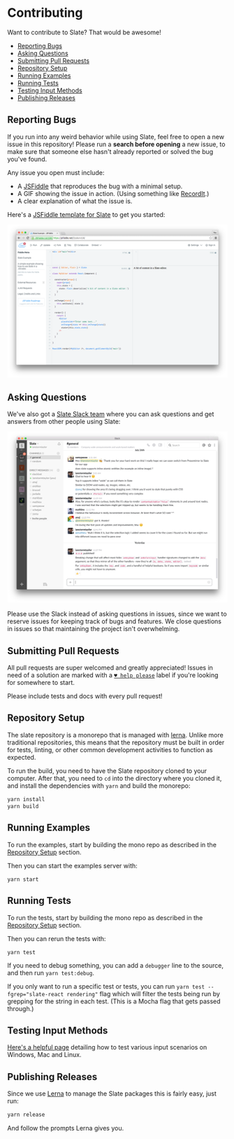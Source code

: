 # Contributing

Want to contribute to Slate? That would be awesome!

- [Reporting Bugs](#reporting-bugs)
- [Asking Questions](#asking-questions)
- [Submitting Pull Requests](#submitting-pull-requests)
- [Repository Setup](#repository-setup)
- [Running Examples](#running-examples)
- [Running Tests](#running-tests)
- [Testing Input Methods](#testing-input-methods)
- [Publishing Releases](#publishing-releases)

## Reporting Bugs

If you run into any weird behavior while using Slate, feel free to open a new issue in this repository! Please run a **search before opening** a new issue, to make sure that someone else hasn't already reported or solved the bug you've found.

Any issue you open must include:

- A [JSFiddle](https://jsfiddle.net/fj9dvhom/1/) that reproduces the bug with a minimal setup.
- A GIF showing the issue in action. (Using something like [RecordIt](http://recordit.co/).)
- A clear explanation of what the issue is.

Here's a [JSFiddle template for Slate](https://jsfiddle.net/fj9dvhom/1/) to get you started:

[![](./docs/images/jsfiddle.png)](https://jsfiddle.net/fj9dvhom/1/)

## Asking Questions

We've also got a [Slate Slack team](https://slate-slack.herokuapp.com) where you can ask questions and get answers from other people using Slate:

[![](./docs/images/slack.png)](https://slate-slack.herokuapp.com)

Please use the Slack instead of asking questions in issues, since we want to reserve issues for keeping track of bugs and features. We close questions in issues so that maintaining the project isn't overwhelming.

## Submitting Pull Requests

All pull requests are super welcomed and greatly appreciated! Issues in need of a solution are marked with a [`♥ help please`](https://github.com/ianstormtaylor/slate/issues?q=is%3Aissue+is%3Aopen+label%3A%22%E2%99%A5+help+please%22) label if you're looking for somewhere to start.

Please include tests and docs with every pull request!

## Repository Setup

The slate repository is a monorepo that is managed with [lerna](https://github.com/lerna/lerna). Unlike more traditional repositories, this means that the repository must be built in order for tests, linting, or other common development activities to function as expected.

To run the build, you need to have the Slate repository cloned to your computer. After that, you need to `cd` into the directory where you cloned it, and install the dependencies with `yarn` and build the monorepo:

```
yarn install
yarn build
```

## Running Examples

To run the examples, start by building the mono repo as described in the [Repository Setup](#repository-setup) section.

Then you can start the examples server with:

```
yarn start
```

## Running Tests

To run the tests, start by building the mono repo as described in the [Repository Setup](#repository-setup) section.

Then you can rerun the tests with:

```
yarn test
```

If you need to debug something, you can add a `debugger` line to the source, and then run `yarn test:debug`.

If you only want to run a specific test or tests, you can run `yarn test --fgrep="slate-react rendering"` flag which will filter the tests being run by grepping for the string in each test. (This is a Mocha flag that gets passed through.)

## Testing Input Methods

[Here's a helpful page](https://github.com/Microsoft/vscode/wiki/IME-Test) detailing how to test various input scenarios on Windows, Mac and Linux.

## Publishing Releases

Since we use [Lerna](https://lernajs.io) to manage the Slate packages this is fairly easy, just run:

```js
yarn release
```

And follow the prompts Lerna gives you.

